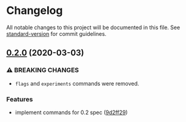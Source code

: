 # Changelog

All notable changes to this project will be documented in this file. See [standard-version](https://github.com/conventional-changelog/standard-version) for commit guidelines.

## [0.2.0](https://github.com/escaletech/tog-cli/compare/v0.1.1...v0.2.0) (2020-03-03)


### ⚠ BREAKING CHANGES

* `flags` and `experiments` commands were removed.

### Features

* implement commands for 0.2 spec ([9d2ff29](https://github.com/escaletech/tog-cli/commit/9d2ff29b1d3d720665bf76ab1537ffecd06704a8))
